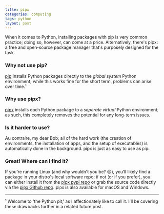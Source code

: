 ```yaml
---
title: pipx
categories: computing
tags: python
layout: post
---
```


When it comes to Python, installing packages with pip is very common practice; doing so, however, can come at a price. Alternatively, there's pipx: a free and open-source package manager that's purposely designed for the task.

### Why not use pip? ###

[pip](https://pip.pypa.io/en/stable/) installs Python packages directly to the _global system_ Python environment; while this works fine for the short term, problems can arise over time.¹ 

### Why use pipx? ###

[pipx](https://pypa.github.io/pipx/) installs each Python package to a _seperate virtual_ Python environment; as such, this completely removes the potential for any long-term issues. 

### Is it harder to use? ###

Au contraire, my dear Bob; all of the hard work (the creation of environments, the installation of apps, and the setup of executables) is automatically done in the background. pipx is just as easy to use as pip.

### Great! Where can I find it? ### 

If you're running Linux (and why wouldn't you be? 😉), you'll likely find a package in your distro's local software repo; if not (or if you prefer), you can either install it from the [pipx pypi repo](https://pypi.org/project/pipx/) or grab the source code directly via the [pipx Github repo](https://github.com/pypa/pipx). pipx is also available for macOS and Windows.

---

¹ Welcome to 'the Python pit,' as I affectionately like to call it. I'll be covering these drawbacks further in a related future post.



